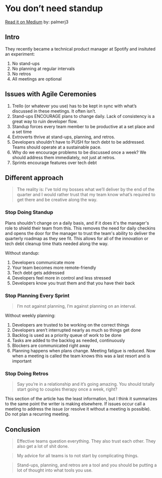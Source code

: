 # You don’t need standup
[Read it on Medium](https://medium.com/@jsonpify/you-dont-need-standup-9a74782517c1)
by: palmerj3

## Intro
They recently became a technical product manager at Spotify and insituted an experiment:

1. No stand-ups
2. No planning at regular intervals
3. No retros
4. All meetings are optional

## Issues with Agile Ceremonies
1. Trello (or whatever you use) has to be kept in sync with what’s discussed in these meetings. It often isn’t.
2. Stand-ups ENCOURAGE plans to change daily. Lack of consistency is a great way to ruin developer flow.
3. Standup forces every team member to be productive at a set place and a set time
4. Extroverts thrive at stand-ups, planning, and retros.
5. Developers shouldn’t have to PUSH for tech debt to be addressed. Teams should operate at a sustainable pace.
6. Why do we encourage problems to be discussed once a week? We should address them immediately, not just at retros.
7. Sprints encourage features over tech debt

## Different approach
> The reality is: I’ve told my bosses what we’ll deliver by the end of the quarter and I would rather trust that my team know what’s required to get there and be creative along the way.

### Stop Doing Standup
Plans shouldn't change on a daily basis, and if it does it's the manager's role to shield their team from this. This removes the need for daily checkins and opens the door for the manager to trust the team's ability to deliver the quarterly roadmap as they see fit. This allows for all of the innovation or tech debt cleanup time thats needed along the way.

Without standup:
1. Developers communicate more
2. Your team becomes more remote-friendly
3. Tech debt gets addressed
4. Developers feel more in control and less stressed
5. Developers know you trust them and that you have their back

### Stop Planning Every Sprint
> I’m not against planning, I’m against planning on an interval.

Without weekly planning:
1. Developers are trusted to be working on the correct things
2. Developers aren’t interrupted nearly as much so things get done
3. Backlog is used as a priority queue of work to be done
4. Tasks are added to the backlog as needed, continuously
5. Blockers are communicated right away
6. Planning happens when plans change. Meeting fatigue is reduced. Now when a meeting is called the team knows this was a last resort and is important

### Stop Doing Retros
> Say you’re in a relationship and it’s going amazing. You should totally start going to couples therapy once a week, right?

This section of the article has the least information, but I think it summarizes to the same point the writer is making elsewhere. If issues occur call a meeting to address the issue (or resolve it without a meeting is possible). Do not plan a recurring meeting.

## Conclusion
> Effective teams question everything. They also trust each other. They also get a lot of shit done.

> My advice for all teams is to not start by complicating things.

> Stand-ups, planning, and retros are a tool and you should be putting a lot of thought into what tools you use.
